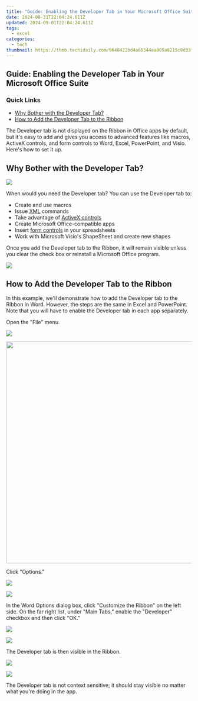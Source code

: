 ```yaml
---
title: "Guide: Enabling the Developer Tab in Your Microsoft Office Suite"
date: 2024-08-31T22:04:24.611Z
updated: 2024-09-01T22:04:24.611Z
tags:
  - excel
categories:
  - tech
thumbnail: https://thmb.techidaily.com/9648422bd4a60544ea009a8215c8d33f0ea36e37be4db7347e6bdc7775fbd6e2.jpg
---
```


## Guide: Enabling the Developer Tab in Your Microsoft Office Suite

### Quick Links

* [Why Bother with the Developer Tab?](https://youtube-zero.techidaily.com/ed-2024-approved-6plus-software-choices-download-youtube-music-as-mp3-for-iphone-users/)
* [How to Add the Developer Tab to the Ribbon](https://digital-screen-recording.techidaily.com/perfect-your-recordings-the-ultimate-guide-to-adobe-presenter-for-2024/)

 The Developer tab is not displayed on the Ribbon in Office apps by default, but it's easy to add and gives you access to advanced features like macros, ActiveX controls, and form controls to Word, Excel, PowerPoint, and Visio. Here's how to set it up.

##  Why Bother with the Developer Tab?

![](https://static1.howtogeekimages.com/wordpress/wp-content/uploads/2018/12/2019-01-02.png) 

 When would you need the Developer tab? You can use the Developer tab to:

* Create and use macros
* Issue [XML](https://some-guidance.techidaily.com/updated-the-foremost-audiovideo-makers-online-guidebook/) commands
* Take advantage of [ActiveX controls](https://solve-latest.techidaily.com/financial-innovation-at-costain-leveraging-abbyy-content-intelligence-for-departmental-transformation/)
* Create Microsoft Office-compatible apps
* Insert [form controls](https://discord-videos.techidaily.com/2024-approved-pinnacle-bots-of-online-communities/) in your spreadsheets
* Work with Microsoft Visio's ShapeSheet and create new shapes

 Once you add the Developer tab to the Ribbon, it will remain visible unless you clear the check box or reinstall a Microsoft Office program.

<!-- affiliate ads begin -->
<a href="https://estore.winxdvd.com/order/checkout.php?PRODS=12653808&QTY=1&AFFILIATE=108875&CART=1"><img src="https://www.winxdvd.com/affiliate/new-banner/wt-500x500.jpg" border="0"></a>
<!-- affiliate ads end -->
##  How to Add the Developer Tab to the Ribbon

 In this example, we'll demonstrate how to add the Developer tab to the Ribbon in Word. However, the steps are the same in Excel and PowerPoint. Note that you will have to enable the Developer tab in each app separately.

 Open the "File" menu.

![](https://static1.howtogeekimages.com/wordpress/wp-content/uploads/2018/12/dev-tab-pic1.jpg) 

<!-- affiliate ads begin -->
<a href="https://appsumo.8odi.net/c/5597632/2068407/7443" target="_top" id="2068407"><img src="//a.impactradius-go.com/display-ad/7443-2068407" border="0" alt="" width="1200" height="600"/></a><img height="0" width="0" src="https://appsumo.8odi.net/i/5597632/2068407/7443" style="position:absolute;visibility:hidden;" border="0" />
<!-- affiliate ads end -->
 Click "Options."

![](https://static1.howtogeekimages.com/wordpress/wp-content/uploads/2018/12/dev-tab-pic2.jpg) 

<!-- affiliate ads begin -->
<a href="https://store.nero.com/order/checkout.php?PRODS=42570605&QTY=1&AFFILIATE=108875&CART=1"><img src="http://cdnwww.nero.com/nero-com-wAssets/img/banners/2023/usbXcopy/Nero_USB_x_copy_Screen_2.png" border="0"></a>
<!-- affiliate ads end -->
 In the Word Options dialog box, click "Customize the Ribbon" on the left side. On the far right list, under "Main Tabs," enable the "Developer" checkbox and then click "OK."

![](https://static1.howtogeekimages.com/wordpress/wp-content/uploads/2018/12/dev-tab-pic3-v3.jpg) 

<!-- affiliate ads begin -->
<a href="https://shop.manycam.com/order/checkout.php?PRODS=17728032&QTY=1&AFFILIATE=108875&CART=1"><img src="https://secure.avangate.com/images/merchant/8230bea7d54bcdf99cdfe85cb07313d5/mcaffbanner920x120.png" border="0"></a>
<!-- affiliate ads end -->
 The Developer tab is then visible in the Ribbon.

![](https://static1.howtogeekimages.com/wordpress/wp-content/uploads/2018/12/2019-01-02.png) 

<!-- affiliate ads begin -->
<a href="https://store.iobit.com/order/checkout.php?PRODS=1468905&QTY=1&AFFILIATE=108875&CART=1"><img src="https://secure.avangate.com/images/merchant/184260348236f9554fe9375772ff966e/ascscan_728x90.png" border="0"></a>
<!-- affiliate ads end -->
 The Developer tab is not context sensitive; it should stay visible no matter what you're doing in the app.

<ins class="adsbygoogle"
     style="display:block"
     data-ad-format="autorelaxed"
     data-ad-client="ca-pub-7571918770474297"
     data-ad-slot="1223367746"></ins>



<ins class="adsbygoogle"
     style="display:block"
     data-ad-client="ca-pub-7571918770474297"
     data-ad-slot="8358498916"
     data-ad-format="auto"
     data-full-width-responsive="true"></ins>


